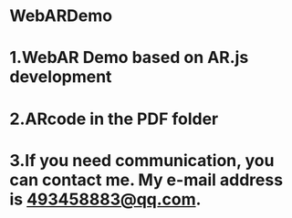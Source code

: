 # WebARDemo
# 1.WebAR Demo based on AR.js development
# 2.ARcode in the PDF folder 
# 3.If you need communication, you can contact me. My e-mail address is 493458883@qq.com. 
